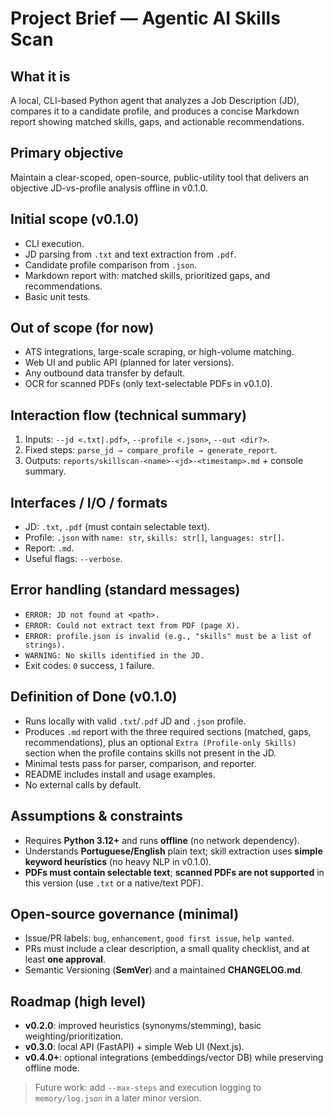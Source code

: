 # Project Brief — Agentic AI Skills Scan

## What it is

A local, CLI-based Python agent that analyzes a Job Description (JD), compares it to a candidate profile, and produces a concise Markdown report showing matched skills, gaps, and actionable recommendations.

## Primary objective

Maintain a clear-scoped, open-source, public-utility tool that delivers an objective JD-vs-profile analysis offline in v0.1.0.

## Initial scope (v0.1.0)

- CLI execution.
- JD parsing from `.txt` and text extraction from `.pdf`.
- Candidate profile comparison from `.json`.
- Markdown report with: matched skills, prioritized gaps, and recommendations.
- Basic unit tests.

## Out of scope (for now)

- ATS integrations, large-scale scraping, or high-volume matching.
- Web UI and public API (planned for later versions).
- Any outbound data transfer by default.
- OCR for scanned PDFs (only text-selectable PDFs in v0.1.0).

## Interaction flow (technical summary)

1. Inputs: `--jd <.txt|.pdf>`, `--profile <.json>`, `--out <dir?>`.
2. Fixed steps: `parse_jd → compare_profile → generate_report`.
3. Outputs: `reports/skillscan-<name>-<jd>-<timestamp>.md` + console summary.

## Interfaces / I/O / formats

- JD: `.txt`, `.pdf` (must contain selectable text).
- Profile: `.json` with `name: str`, `skills: str[]`, `languages: str[]`.
- Report: `.md`.
- Useful flags: `--verbose`.

## Error handling (standard messages)

- `ERROR: JD not found at <path>.`
- `ERROR: Could not extract text from PDF (page X).`
- `ERROR: profile.json is invalid (e.g., "skills" must be a list of strings).`
- `WARNING: No skills identified in the JD.`
- Exit codes: `0` success, `1` failure.

## Definition of Done (v0.1.0)

- Runs locally with valid `.txt`/`.pdf` JD and `.json` profile.
- Produces `.md` report with the three required sections (matched, gaps, recommendations),
  plus an optional `Extra (Profile-only Skills)` section when the profile contains skills
  not present in the JD.
- Minimal tests pass for parser, comparison, and reporter.
- README includes install and usage examples.
- No external calls by default.

## Assumptions & constraints

- Requires **Python 3.12+** and runs **offline** (no network dependency).
- Understands **Portuguese/English** plain text; skill extraction uses **simple keyword heuristics** (no heavy NLP in v0.1.0).
- **PDFs must contain selectable text**; **scanned PDFs are not supported** in this version (use `.txt` or a native/text PDF).

## Open-source governance (minimal)

- Issue/PR labels: `bug`, `enhancement`, `good first issue`, `help wanted`.
- PRs must include a clear description, a small quality checklist, and at least **one approval**.
- Semantic Versioning (**SemVer**) and a maintained **CHANGELOG.md**.

## Roadmap (high level)

- **v0.2.0**: improved heuristics (synonyms/stemming), basic weighting/prioritization.
- **v0.3.0**: local API (FastAPI) + simple Web UI (Next.js).
- **v0.4.0+**: optional integrations (embeddings/vector DB) while preserving offline mode.

> Future work: add `--max-steps` and execution logging to `memory/log.json` in a later minor version.
